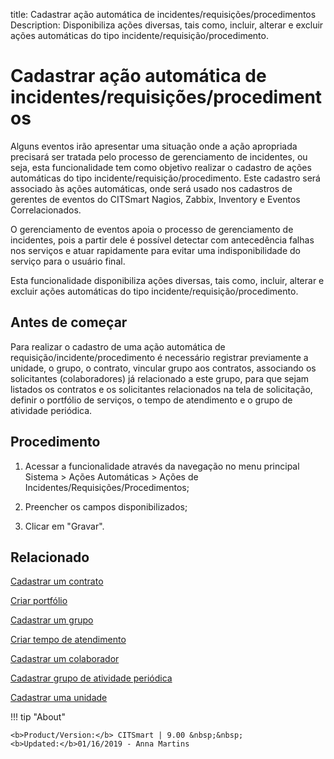 title: Cadastrar ação automática de incidentes/requisições/procedimentos
Description: Disponibiliza ações diversas, tais como, incluir, alterar e excluir ações automáticas do tipo incidente/requisição/procedimento.
# Cadastrar ação automática de incidentes/requisições/procedimentos

Alguns eventos irão apresentar uma situação onde a ação apropriada precisará ser
tratada pelo processo de gerenciamento de incidentes, ou seja, esta
funcionalidade tem como objetivo realizar o cadastro de ações automáticas do
tipo incidente/requisição/procedimento. Este cadastro será associado às ações
automáticas, onde será usado nos cadastros de gerentes de eventos do CITSmart
Nagios, Zabbix, Inventory e Eventos Correlacionados.

O gerenciamento de eventos apoia o processo de gerenciamento de incidentes, pois
a partir dele é possível detectar com antecedência falhas nos serviços e atuar
rapidamente para evitar uma indisponibilidade do serviço para o usuário final.

Esta funcionalidade disponibiliza ações diversas, tais como, incluir, alterar e
excluir ações automáticas do tipo incidente/requisição/procedimento.

Antes de começar
--------------------

Para realizar o cadastro de uma ação automática de
requisição/incidente/procedimento é necessário registrar previamente a unidade,
o grupo, o contrato, vincular grupo aos contratos, associando os solicitantes
(colaboradores) já relacionado a este grupo, para que sejam listados os
contratos e os solicitantes relacionados na tela de solicitação, definir o
portfólio de serviços, o tempo de atendimento e o grupo de atividade periódica.

Procedimento
----------------

1.  Acessar a funcionalidade através da navegação no menu principal Sistema \>
    Ações Automáticas \> Ações de Incidentes/Requisições/Procedimentos;

2.  Preencher os campos disponibilizados;

3.  Clicar em "Gravar".


Relacionado
-------

[Cadastrar um contrato](/pt-br/citsmart-platform-9/processes/portfolio-and-catalog/configuration/register-contract.html)

[Criar portfólio](/pt-br/citsmart-platform-9/processes/portfolio-and-catalog/use/create-the-portfolio.html)

[Cadastrar um grupo](/pt-br/citsmart-platform-9/initial-settings/access-settings/user/register-groups.html)

[Criar tempo de atendimento](/pt-br/citsmart-platform-9/processes/service-level/configuration/create-time-attendance.html)

[Cadastrar um colaborador](/pt-br/citsmart-platform-9/initial-settings/access-settings/user/register-employee.html)

[Cadastrar grupo de atividade periódica](/pt-br/citsmart-platform-9/additional-features/automation-of-operation/configuration/periodic-activity-group.html)

[Cadastrar uma unidade](/pt-br/citsmart-platform-9/platform-administration/region-and-language/register-unit.html)


!!! tip "About"

    <b>Product/Version:</b> CITSmart | 9.00 &nbsp;&nbsp;
    <b>Updated:</b>01/16/2019 - Anna Martins
